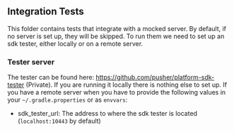 ## Integration Tests

This folder contains tests that integrate with a mocked server. By default, if no server is set up, 
they will be skipped. To run them we need to set up an sdk tester, either locally or on a remote 
server.

### Tester server

The tester can be found here: https://github.com/pusher/platform-sdk-tester (Private). If you are 
running it locally there is nothing else to set up. If you have a remote server when you have to 
provide the following values in your `~/.gradle.properties` or as `envvars`:

 - sdk_tester_url: The address to where the sdk tester is located (`localhost:10443` by default)
